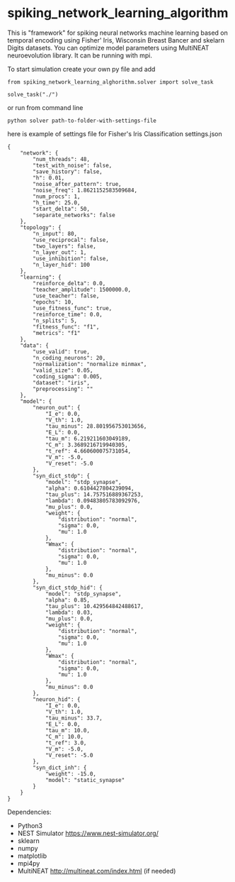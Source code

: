 # spiking_network_learning_algorithm
This is "framework" for spiking neural networks machine learning based on temporal encoding using Fisher' Iris, Wisconsin Breast Bancer and skelarn Digits datasets.
You can optimize model parameters using MultiNEAT neuroevolution library.
It can be running with mpi.

To start simulation create your own py file and add

```
from spiking_network_learning_alghorithm.solver import solve_task

solve_task("./")
```


or run from command line

```
python solver path-to-folder-with-settings-file
```

here is example of settings file for Fisher's Iris Classification settings.json

```
{
    "network": {
        "num_threads": 48,
        "test_with_noise": false,
        "save_history": false,
        "h": 0.01,
        "noise_after_pattern": true,
        "noise_freq": 1.8621152583509684,
        "num_procs": 1,
        "h_time": 25.0,
        "start_delta": 50,
        "separate_networks": false
    },
    "topology": {
        "n_input": 80,
        "use_reciprocal": false,
        "two_layers": false,
        "n_layer_out": 1,
        "use_inhibition": false,
        "n_layer_hid": 100
    },
    "learning": {
        "reinforce_delta": 0.0,
        "teacher_amplitude": 1500000.0,
        "use_teacher": false,
        "epochs": 10,
        "use_fitness_func": true,
        "reinforce_time": 0.0,
        "n_splits": 5,
        "fitness_func": "f1",
        "metrics": "f1"
    },
    "data": {
        "use_valid": true,
        "n_coding_neurons": 20,
        "normalization": "normalize minmax",
        "valid_size": 0.05,
        "coding_sigma": 0.005,
        "dataset": "iris",
        "preprocessing": ""
    },
    "model": {
        "neuron_out": {
            "I_e": 0.0,
            "V_th": 1.0,
            "tau_minus": 28.801956753013656,
            "E_L": 0.0,
            "tau_m": 6.219211603049189,
            "C_m": 3.3689216719940305,
            "t_ref": 4.660600075731054,
            "V_m": -5.0,
            "V_reset": -5.0
        },
        "syn_dict_stdp": {
            "model": "stdp_synapse",
            "alpha": 0.6104427804239094,
            "tau_plus": 14.757516889367253,
            "lambda": 0.09483805783092976,
            "mu_plus": 0.0,
            "weight": {
                "distribution": "normal",
                "sigma": 0.0,
                "mu": 1.0
            },
            "Wmax": {
                "distribution": "normal",
                "sigma": 0.0,
                "mu": 1.0
            },
            "mu_minus": 0.0
        },
        "syn_dict_stdp_hid": {
            "model": "stdp_synapse",
            "alpha": 0.85,
            "tau_plus": 10.429564842488617,
            "lambda": 0.03,
            "mu_plus": 0.0,
            "weight": {
                "distribution": "normal",
                "sigma": 0.0,
                "mu": 1.0
            },
            "Wmax": {
                "distribution": "normal",
                "sigma": 0.0,
                "mu": 1.0
            },
            "mu_minus": 0.0
        },
        "neuron_hid": {
            "I_e": 0.0,
            "V_th": 1.0,
            "tau_minus": 33.7,
            "E_L": 0.0,
            "tau_m": 10.0,
            "C_m": 10.0,
            "t_ref": 3.0,
            "V_m": -5.0,
            "V_reset": -5.0
        },
        "syn_dict_inh": {
            "weight": -15.0,
            "model": "static_synapse"
        }
    }
}

```

Dependencies:
  * Python3
  * NEST Simulator https://www.nest-simulator.org/
  * sklearn
  * numpy
  * matplotlib
  * mpi4py
  * MultiNEAT http://multineat.com/index.html (if needed)
